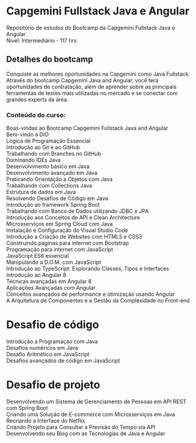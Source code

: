 # Capgemini Fullstack Java e Angular
Repositório de estudos do Bootcamp da Capgemini Fullstack Java e Angular
<br>
Nível: Intermediário - 117 hrs


## **Detalhes do bootcamp**

Conquiste as melhores oportunidades na Capgemini como Java Fullstack. Através do bootcamp Capgemini Java and Angular, você terá oportunidades de contratação, além de aprender sobre as principais ferramentas de testes mais utilizadas no mercado e se conectar com grandes experts da área.

### Conteúdo do curso:

Boas-vindas ao Bootcamp Capgemini Fullstack Java and Angular<br>
Bem-vindo à DIO<br>
Lógica de Programação Essencial<br>
Introdução ao Git e ao GitHub<br>
Trabalhando com Branches no GitHub<br>
Dominando IDEs Java<br>
Desenvolvimento básico em Java<br>
Desenvolvimento avançado em Java<br>
Praticando Orientação a Objetos com Java<br>
Trabalhando com Collections Java<br>
Estrutura de dados em Java<br>
Resolvendo Desafios de Código em Java<br>
Introdução ao framework Spring Boot<br>
Trabalhando com Banco de Dados utilizando JDBC e JPA<br>
Introdução aos Conceitos de API e Clean Architecture<br>
Microsserviços em Spring Cloud com Java<br>
Instalação e Configuração do Visual Studio Code<br>
Introdução a Criação de Websites com HTML5 e CSS3<br>
Construindo páginas para internet com Bootstrap<br>
Programação para internet com JavaScript<br>
JavaScript ES6 essencial<br>
Manipulando a D.O.M. com JavaScript<br>
Introdução ao TypeScript: Explorando Classes, Tipos e Interfaces<br>
Introdução ao Angular 8<br>
Técnicas avançadas em Angular 8<br>
Aplicações Avançadas com Angular<br>
Conceitos avançados de performance e otimização usando Angular<br>
A Arquitetura de Componentes e a Gestão da Complexidade no Front-end<br>


# Desafio de código
Introdução a Programação com Java<br>
Desafios numéricos em Java<br>
Desafio Aritmético em JavaScript<br>
Desafios avançados de código em JavaScript


# Desafio de projeto
Desenvolvendo um Sistema de Gerenciamento de Pessoas em API REST com Spring Boot<br>
Criando uma Solução de E-commerce com Microsserviços em Java<br>
Recriando a Interface do Netflix<br>
Criando Projeto para Consultar a Previsão do Tempo via API<br>
Desenvolvendo seu Blog com as Tecnologias de Java e Angular

